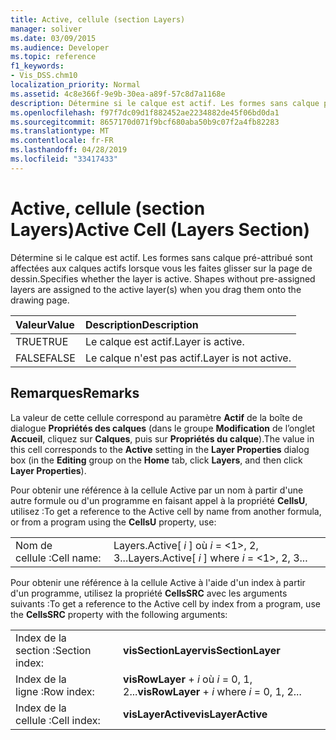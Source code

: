 ```yaml
---
title: Active, cellule (section Layers)
manager: soliver
ms.date: 03/09/2015
ms.audience: Developer
ms.topic: reference
f1_keywords:
- Vis_DSS.chm10
localization_priority: Normal
ms.assetid: 4c8e366f-9e9b-30ea-a89f-57c8d7a1168e
description: Détermine si le calque est actif. Les formes sans calque pré-attribué sont affectées aux calques actifs lorsque vous les faites glisser sur la page de dessin.
ms.openlocfilehash: f97f7dc09d1f882452ae2234882de45f06bd0da1
ms.sourcegitcommit: 8657170d071f9bcf680aba50b9c07f2a4fb82283
ms.translationtype: MT
ms.contentlocale: fr-FR
ms.lasthandoff: 04/28/2019
ms.locfileid: "33417433"
---
```

# <a name="active-cell-layers-section"></a><span data-ttu-id="56c32-104">Active, cellule (section Layers)</span><span class="sxs-lookup"><span data-stu-id="56c32-104">Active Cell (Layers Section)</span></span>

<span data-ttu-id="56c32-p102">Détermine si le calque est actif. Les formes sans calque pré-attribué sont affectées aux calques actifs lorsque vous les faites glisser sur la page de dessin.</span><span class="sxs-lookup"><span data-stu-id="56c32-p102">Specifies whether the layer is active. Shapes without pre-assigned layers are assigned to the active layer(s) when you drag them onto the drawing page.</span></span>
  
|<span data-ttu-id="56c32-107">**Valeur**</span><span class="sxs-lookup"><span data-stu-id="56c32-107">**Value**</span></span>|<span data-ttu-id="56c32-108">**Description**</span><span class="sxs-lookup"><span data-stu-id="56c32-108">**Description**</span></span>|
|:-----|:-----|
|<span data-ttu-id="56c32-109">TRUE</span><span class="sxs-lookup"><span data-stu-id="56c32-109">TRUE</span></span>  <br/> |<span data-ttu-id="56c32-110">Le calque est actif.</span><span class="sxs-lookup"><span data-stu-id="56c32-110">Layer is active.</span></span>  <br/> |
|<span data-ttu-id="56c32-111">FALSE</span><span class="sxs-lookup"><span data-stu-id="56c32-111">FALSE</span></span>  <br/> |<span data-ttu-id="56c32-112">Le calque n'est pas actif.</span><span class="sxs-lookup"><span data-stu-id="56c32-112">Layer is not active.</span></span>  <br/> |
   
## <a name="remarks"></a><span data-ttu-id="56c32-113">Remarques</span><span class="sxs-lookup"><span data-stu-id="56c32-113">Remarks</span></span>

<span data-ttu-id="56c32-114">La valeur de cette cellule correspond au paramètre **Actif** de la boîte de dialogue **Propriétés des calques** (dans le groupe **Modification** de l’onglet **Accueil**, cliquez sur **Calques**, puis sur **Propriétés du calque**).</span><span class="sxs-lookup"><span data-stu-id="56c32-114">The value in this cell corresponds to the **Active** setting in the **Layer Properties** dialog box (in the **Editing** group on the **Home** tab, click **Layers**, and then click **Layer Properties**).</span></span>
  
<span data-ttu-id="56c32-115">Pour obtenir une référence à la cellule Active par un nom à partir d'une autre formule ou d'un programme en faisant appel à la propriété **CellsU**, utilisez :</span><span class="sxs-lookup"><span data-stu-id="56c32-115">To get a reference to the Active cell by name from another formula, or from a program using the **CellsU** property, use:</span></span> 
  
|||
|:-----|:-----|
|<span data-ttu-id="56c32-116">Nom de cellule :</span><span class="sxs-lookup"><span data-stu-id="56c32-116">Cell name:</span></span>  <br/> |<span data-ttu-id="56c32-117">Layers.Active[ *i*  ] où  *i*  = <1>, 2, 3...</span><span class="sxs-lookup"><span data-stu-id="56c32-117">Layers.Active[ *i*  ]           where  *i*  = <1>, 2, 3...</span></span>  <br/> |
   
<span data-ttu-id="56c32-118">Pour obtenir une référence à la cellule Active à l'aide d'un index à partir d'un programme, utilisez la propriété **CellsSRC** avec les arguments suivants :</span><span class="sxs-lookup"><span data-stu-id="56c32-118">To get a reference to the Active cell by index from a program, use the **CellsSRC** property with the following arguments:</span></span> 
  
|||
|:-----|:-----|
|<span data-ttu-id="56c32-119">Index de la section :</span><span class="sxs-lookup"><span data-stu-id="56c32-119">Section index:</span></span>  <br/> |<span data-ttu-id="56c32-120">**visSectionLayer**</span><span class="sxs-lookup"><span data-stu-id="56c32-120">**visSectionLayer**</span></span> <br/> |
|<span data-ttu-id="56c32-121">Index de la ligne :</span><span class="sxs-lookup"><span data-stu-id="56c32-121">Row index:</span></span>  <br/> |<span data-ttu-id="56c32-122">**visRowLayer**  +   *i* où *i* = 0, 1, 2...</span><span class="sxs-lookup"><span data-stu-id="56c32-122">**visRowLayer** +  *i*           where  *i*  = 0, 1, 2...</span></span>  <br/> |
|<span data-ttu-id="56c32-123">Index de la cellule :</span><span class="sxs-lookup"><span data-stu-id="56c32-123">Cell index:</span></span>  <br/> |<span data-ttu-id="56c32-124">**visLayerActive**</span><span class="sxs-lookup"><span data-stu-id="56c32-124">**visLayerActive**</span></span> <br/> |
   

